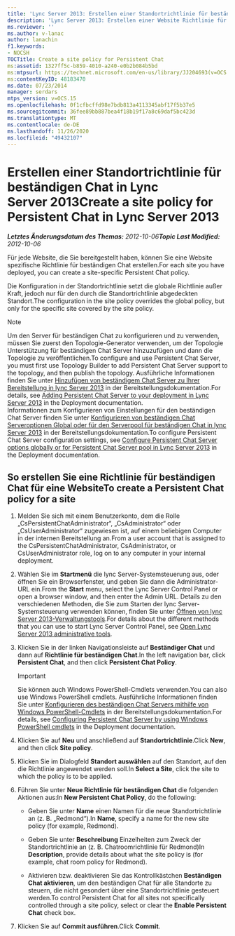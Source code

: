 ```yaml
---
title: 'Lync Server 2013: Erstellen einer Standortrichtlinie für beständigen Chat'
description: 'Lync Server 2013: Erstellen einer Website Richtlinie für beständigen Chat'
ms.reviewer: ''
ms.author: v-lanac
author: lanachin
f1.keywords:
- NOCSH
TOCTitle: Create a site policy for Persistent Chat
ms:assetid: 1327ff5c-b859-4010-a240-e0b2b084b5bd
ms:mtpsurl: https://technet.microsoft.com/en-us/library/JJ204693(v=OCS.15)
ms:contentKeyID: 48183470
ms.date: 07/23/2014
manager: serdars
mtps_version: v=OCS.15
ms.openlocfilehash: 0f1cfbcffd98e7bdb813a4113345abf17f5b37e5
ms.sourcegitcommit: 36fee89bb887bea4f18b19f17a8c69daf5bc423d
ms.translationtype: MT
ms.contentlocale: de-DE
ms.lasthandoff: 11/26/2020
ms.locfileid: "49432107"
---
```

# <a name="create-a-site-policy-for-persistent-chat-in-lync-server-2013"></a><span data-ttu-id="60818-103">Erstellen einer Standortrichtlinie für beständigen Chat in Lync Server 2013</span><span class="sxs-lookup"><span data-stu-id="60818-103">Create a site policy for Persistent Chat in Lync Server 2013</span></span>

<div data-xmlns="http://www.w3.org/1999/xhtml">

<div class="topic" data-xmlns="http://www.w3.org/1999/xhtml" data-msxsl="urn:schemas-microsoft-com:xslt" data-cs="https://msdn.microsoft.com/">

<div data-asp="https://msdn2.microsoft.com/asp">



</div>

<div id="mainSection">

<div id="mainBody"><span data-ttu-id="60818-104">

<span> </span></span><span class="sxs-lookup"><span data-stu-id="60818-104">

<span> </span></span></span>

<span data-ttu-id="60818-105">_**Letztes Änderungsdatum des Themas:** 2012-10-06_</span><span class="sxs-lookup"><span data-stu-id="60818-105">_**Topic Last Modified:** 2012-10-06_</span></span>

<span data-ttu-id="60818-106">Für jede Website, die Sie bereitgestellt haben, können Sie eine Website spezifische Richtlinie für beständigen Chat erstellen.</span><span class="sxs-lookup"><span data-stu-id="60818-106">For each site you have deployed, you can create a site-specific Persistent Chat policy.</span></span>

<span data-ttu-id="60818-107">Die Konfiguration in der Standortrichtlinie setzt die globale Richtlinie außer Kraft, jedoch nur für den durch die Standortrichtlinie abgedeckten Standort.</span><span class="sxs-lookup"><span data-stu-id="60818-107">The configuration in the site policy overrides the global policy, but only for the specific site covered by the site policy.</span></span>

<div>


> [!NOTE]  
> <span data-ttu-id="60818-108">Um den Server für beständigen Chat zu konfigurieren und zu verwenden, müssen Sie zuerst den Topologie-Generator verwenden, um der Topologie Unterstützung für beständigen Chat Server hinzuzufügen und dann die Topologie zu veröffentlichen.</span><span class="sxs-lookup"><span data-stu-id="60818-108">To configure and use Persistent Chat Server, you must first use Topology Builder to add Persistent Chat Server support to the topology, and then publish the topology.</span></span> <span data-ttu-id="60818-109">Ausführliche Informationen finden Sie unter <A href="lync-server-2013-adding-persistent-chat-server-to-your-deployment.md">Hinzufügen von beständigem Chat Server zu Ihrer Bereitstellung in lync Server 2013</A> in der Bereitstellungsdokumentation.</span><span class="sxs-lookup"><span data-stu-id="60818-109">For details, see <A href="lync-server-2013-adding-persistent-chat-server-to-your-deployment.md">Adding Persistent Chat Server to your deployment in Lync Server 2013</A> in the Deployment documentation.</span></span><BR><span data-ttu-id="60818-110">Informationen zum Konfigurieren von Einstellungen für den beständigen Chat Server finden Sie unter <A href="lync-server-2013-configure-persistent-chat-server-options-globally-or-for-persistent-chat-server-pool.md">Konfigurieren von beständigen Chat Serveroptionen Global oder für den Serverpool für beständigen Chat in lync Server 2013</A> in der Bereitstellungsdokumentation.</span><span class="sxs-lookup"><span data-stu-id="60818-110">To configure Persistent Chat Server configuration settings, see <A href="lync-server-2013-configure-persistent-chat-server-options-globally-or-for-persistent-chat-server-pool.md">Configure Persistent Chat Server options globally or for Persistent Chat Server pool in Lync Server 2013</A> in the Deployment documentation.</span></span>



</div>

<div>

## <a name="to-create-a-persistent-chat-policy-for-a-site"></a><span data-ttu-id="60818-111">So erstellen Sie eine Richtlinie für beständigen Chat für eine Website</span><span class="sxs-lookup"><span data-stu-id="60818-111">To create a Persistent Chat policy for a site</span></span>

1.  <span data-ttu-id="60818-112">Melden Sie sich mit einem Benutzerkonto, dem die Rolle „CsPersistentChatAdministrator“, „CsAdministrator“ oder „CsUserAdministrator“ zugewiesen ist, auf einem beliebigen Computer in der internen Bereitstellung an.</span><span class="sxs-lookup"><span data-stu-id="60818-112">From a user account that is assigned to the CsPersistentChatAdministrator, CsAdministrator, or CsUserAdministrator role, log on to any computer in your internal deployment.</span></span>

2.  <span data-ttu-id="60818-113">Wählen Sie im **Startmenü** die lync Server-Systemsteuerung aus, oder öffnen Sie ein Browserfenster, und geben Sie dann die Administrator-URL ein.</span><span class="sxs-lookup"><span data-stu-id="60818-113">From the **Start** menu, select the Lync Server Control Panel or open a browser window, and then enter the Admin URL.</span></span> <span data-ttu-id="60818-114">Details zu den verschiedenen Methoden, die Sie zum Starten der lync Server-Systemsteuerung verwenden können, finden Sie unter [Öffnen von lync Server 2013-Verwaltungstools](lync-server-2013-open-lync-server-administrative-tools.md).</span><span class="sxs-lookup"><span data-stu-id="60818-114">For details about the different methods that you can use to start Lync Server Control Panel, see [Open Lync Server 2013 administrative tools](lync-server-2013-open-lync-server-administrative-tools.md).</span></span>

3.  <span data-ttu-id="60818-115">Klicken Sie in der linken Navigationsleiste auf **Beständiger Chat** und dann auf **Richtlinie für beständigen Chat**.</span><span class="sxs-lookup"><span data-stu-id="60818-115">In the left navigation bar, click **Persistent Chat**, and then click **Persistent Chat Policy**.</span></span>
    
    <div>
    

    > [!IMPORTANT]  
    > <span data-ttu-id="60818-116">Sie können auch Windows PowerShell-Cmdlets verwenden.</span><span class="sxs-lookup"><span data-stu-id="60818-116">You can also use Windows PowerShell cmdlets.</span></span> <span data-ttu-id="60818-117">Ausführliche Informationen finden Sie unter <A href="configuring-persistent-chat-server-by-using-windows-powershell-cmdlets.md">Konfigurieren des beständigen Chat Servers mithilfe von Windows PowerShell-Cmdlets</A> in der Bereitstellungsdokumentation.</span><span class="sxs-lookup"><span data-stu-id="60818-117">For details, see <A href="configuring-persistent-chat-server-by-using-windows-powershell-cmdlets.md">Configuring Persistent Chat Server by using Windows PowerShell cmdlets</A> in the Deployment documentation.</span></span>

    
    </div>

4.  <span data-ttu-id="60818-118">Klicken Sie auf **Neu** und anschließend auf **Standortrichtlinie**.</span><span class="sxs-lookup"><span data-stu-id="60818-118">Click **New**, and then click **Site policy**.</span></span>

5.  <span data-ttu-id="60818-119">Klicken Sie im Dialogfeld **Standort auswählen** auf den Standort, auf den die Richtlinie angewendet werden soll.</span><span class="sxs-lookup"><span data-stu-id="60818-119">In **Select a Site**, click the site to which the policy is to be applied.</span></span>

6.  <span data-ttu-id="60818-120">Führen Sie unter **Neue Richtlinie für beständigen Chat** die folgenden Aktionen aus:</span><span class="sxs-lookup"><span data-stu-id="60818-120">In **New Persistent Chat Policy**, do the following:</span></span>
    
      - <span data-ttu-id="60818-121">Geben Sie unter **Name** einen Namen für die neue Standortrichtlinie an (z. B. „Redmond“).</span><span class="sxs-lookup"><span data-stu-id="60818-121">In **Name**, specify a name for the new site policy (for example, Redmond).</span></span>
    
      - <span data-ttu-id="60818-122">Geben Sie unter **Beschreibung** Einzelheiten zum Zweck der Standortrichtlinie an (z. B. Chatroomrichtlinie für Redmond)</span><span class="sxs-lookup"><span data-stu-id="60818-122">In **Description**, provide details about what the site policy is (for example, chat room policy for Redmond).</span></span>
    
      - <span data-ttu-id="60818-123">Aktivieren bzw. deaktivieren Sie das Kontrollkästchen **Beständigen Chat aktivieren**, um den beständigen Chat für alle Standorte zu steuern, die nicht gesondert über eine Standortrichtlinie gesteuert werden.</span><span class="sxs-lookup"><span data-stu-id="60818-123">To control Persistent Chat for all sites not specifically controlled through a site policy, select or clear the **Enable Persistent Chat** check box.</span></span>

7.  <span data-ttu-id="60818-124">Klicken Sie auf **Commit ausführen**.</span><span class="sxs-lookup"><span data-stu-id="60818-124">Click **Commit**.</span></span>

<span data-ttu-id="60818-125"></div>

</div>

<span> </span>

</div>

</div>

</span><span class="sxs-lookup"><span data-stu-id="60818-125"></div>

</div>

<span> </span>

</div>

</div>

</span></span></div>


